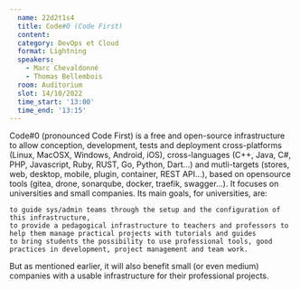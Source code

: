 ```yaml
---
  name: 22d2t1s4
  title: Code#0 (Code First)
  content:
  category: DevOps et Cloud
  format: Lightning
  speakers: 
    - Marc Chevaldonné
    - Thomas Bellembois
  room: Auditorium
  slot: 14/10/2022
  time_start: '13:00'
  time_end: '13:15'
---
```


Code#0 (pronounced Code First) is a free and open-source infrastructure to allow conception, development, tests and deployment cross-platforms (Linux, MacOSX, Windows, Android, iOS), cross-languages (C++, Java, C#, PHP, Javascript, Ruby, RUST, Go, Python, Dart...) and mutli-targets (stores, web, desktop, mobile, plugin, container, REST API...), based on opensource tools (gitea, drone, sonarqube, docker, traefik, swagger…). It focuses on universities and small companies. Its main goals, for universities, are:

    to guide sys/admin teams through the setup and the configuration of this infrastructure,
    to provide a pedagogical infrastructure to teachers and professors to help them manage practical projects with tutorials and guides
    to bring students the possibility to use professional tools, good practices in development, project management and team work.

But as mentioned earlier, it will also benefit small (or even medium) companies with a usable infrastructure for their professional projects.
